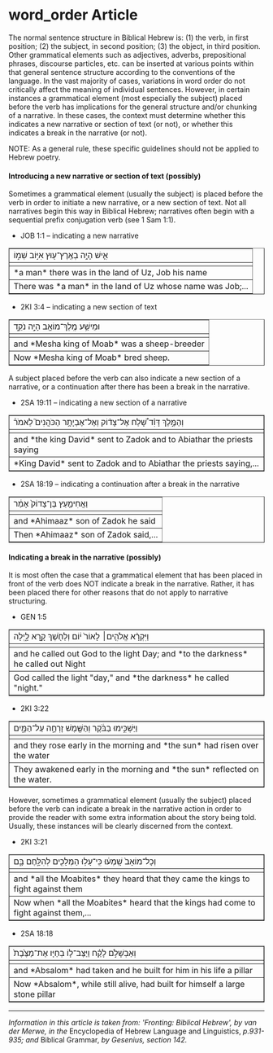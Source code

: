 # word_order Article

The normal sentence structure in Biblical Hebrew is: (1) the verb, in first position; (2) the subject, in second position; (3) the object, in third position.  Other grammatical elements such as adjectives, adverbs, prepositional phrases, discourse particles, etc. can be inserted at various points within that general sentence structure according to the conventions of the language.  In the vast majority of cases, variations in word order do not critically affect the meaning of individual sentences.  However, in certain instances a grammatical element (most especially the subject) placed before the verb has implications for the general structure and/or chunking of a narrative. In these cases, the context must determine whether this indicates a new narrative or section of text (or not), or whether this indicates a break in the narrative (or not).  

NOTE: As a general rule, these specific guidelines should not be applied to Hebrew poetry.

#### Introducing a new narrative or section of text (possibly)

Sometimes a grammatical element (usually the subject) is placed before the verb in order to initiate a new narrative, or a new section of text.  Not all narratives begin this way in Biblical Hebrew; narratives often begin with a sequential prefix conjugation verb (see 1 Sam 1:1).

* JOB 1:1 – indicating a new narrative
<table border="1" class="docutils">
<colgroup>
<col width="100%" />
</colgroup>
<tbody valign="top">
<tr class="row-odd"><td>אִ֛ישׁ הָיָ֥ה בְאֶֽרֶץ־ע֖וּץ אִיּ֣וֹב שְׁמ֑וֹ</td>
</tr>
<tr class="row-even"><td></td>
</tr>
<tr class="row-odd"><td>*a man* there was in the land of Uz, Job his name</td>
</tr>
<tr class="row-even"><td>There was *a man* in the land of Uz whose name was Job;...</td>
</tr>
</tbody>
</table>

* 2KI 3:4 – indicating a new section of text
<table border="1" class="docutils">
<colgroup>
<col width="100%" />
</colgroup>
<tbody valign="top">
<tr class="row-odd"><td>וּמֵישַׁ֥ע מֶֽלֶךְ־מוֹאָ֖ב הָיָ֣ה נֹקֵ֑ד</td>
</tr>
<tr class="row-even"><td></td>
</tr>
<tr class="row-odd"><td>and *Mesha king of Moab* was a sheep-breeder</td>
</tr>
<tr class="row-even"><td>Now *Mesha king of Moab* bred sheep.</td>
</tr>
</tbody>
</table>

A subject placed before the verb can also indicate a new section of a narrative, or a continuation after there has been a break in the narrative.

* 2SA 19:11 – indicating a new section of a narrative
<table border="1" class="docutils">
<colgroup>
<col width="100%" />
</colgroup>
<tbody valign="top">
<tr class="row-odd"><td>וְהַמֶּ֣לֶךְ דָּוִ֗ד שָׁ֠לַח אֶל־צָד֨וֹק וְאֶל־אֶבְיָתָ֥ר הַכֹּהֲנִים֮ לֵאמֹר֒</td>
</tr>
<tr class="row-even"><td></td>
</tr>
<tr class="row-odd"><td>and *the king David* sent to Zadok and to Abiathar the priests saying</td>
</tr>
<tr class="row-even"><td>*King David* sent to Zadok and to Abiathar the priests saying,...</td>
</tr>
</tbody>
</table>

* 2SA 18:19 – indicating a continuation after a break in the narrative
<table border="1" class="docutils">
<colgroup>
<col width="100%" />
</colgroup>
<tbody valign="top">
<tr class="row-odd"><td>וַאֲחִימַ֤עַץ בֶּן־צָדוֹק֙ אָמַ֔ר</td>
</tr>
<tr class="row-even"><td></td>
</tr>
<tr class="row-odd"><td>and *Ahimaaz* son of Zadok he said</td>
</tr>
<tr class="row-even"><td>Then *Ahimaaz* son of Zadok said,...</td>
</tr>
</tbody>
</table>

#### Indicating a break in the narrative (possibly)

It is most often the case that a grammatical element that has been placed in front of the verb does NOT indicate a break in the narrative.  Rather, it has been placed there for other reasons that do not apply to narrative structuring.

* GEN 1:5
<table border="1" class="docutils">
<colgroup>
<col width="100%" />
</colgroup>
<tbody valign="top">
<tr class="row-odd"><td>וַיִּקְרָ֨א אֱלֹהִ֤ים׀ לָאוֹר֙ י֔וֹם וְלַחֹ֖שֶׁךְ קָ֣רָא לָ֑יְלָה</td>
</tr>
<tr class="row-even"><td></td>
</tr>
<tr class="row-odd"><td>and he called out God to the light Day; and *to the darkness* he called out Night</td>
</tr>
<tr class="row-even"><td>God called the light "day," and *the darkness* he called "night."</td>
</tr>
</tbody>
</table>

* 2KI 3:22
<table border="1" class="docutils">
<colgroup>
<col width="100%" />
</colgroup>
<tbody valign="top">
<tr class="row-odd"><td>וַיַּשְׁכִּ֣ימוּ בַבֹּ֔קֶר וְהַשֶּׁ֖מֶשׁ זָרְחָ֣ה עַל־הַמָּ֑יִם</td>
</tr>
<tr class="row-even"><td></td>
</tr>
<tr class="row-odd"><td>and they rose early in the morning and *the sun* had risen over the water</td>
</tr>
<tr class="row-even"><td>They awakened early in the morning and *the sun* reflected on the water.</td>
</tr>
</tbody>
</table>

However, sometimes a grammatical element (usually the subject) placed before the verb can indicate a break in the narrative action in order to provide the reader with some extra information about the story being told.  Usually, these instances will be clearly discerned from the context.

* 2KI 3:21
<table border="1" class="docutils">
<colgroup>
<col width="100%" />
</colgroup>
<tbody valign="top">
<tr class="row-odd"><td>וְכָל־מוֹאָב֙ שָֽׁמְע֔וּ כִּֽי־עָל֥וּ הַמְּלָכִ֖ים לְהִלָּ֣חֶם בָּ֑ם</td>
</tr>
<tr class="row-even"><td></td>
</tr>
<tr class="row-odd"><td>and *all the Moabites* they heard that they came the kings to fight against them</td>
</tr>
<tr class="row-even"><td>Now when *all the Moabites* heard that the kings had come to fight against them,...</td>
</tr>
</tbody>
</table>

* 2SA 18:18
<table border="1" class="docutils">
<colgroup>
<col width="100%" />
</colgroup>
<tbody valign="top">
<tr class="row-odd"><td>וְאַבְשָׁלֹ֣ם לָקַ֗ח וַיַּצֶּב־ל֤וֹ בְחַיָּו אֶת־מַצֶּ֙בֶת֙ </td>
</tr>
<tr class="row-even"><td></td>
</tr>
<tr class="row-odd"><td>and *Absalom* had taken and he built for him in his life a pillar</td>
</tr>
<tr class="row-even"><td>Now *Absalom*, while still alive, had built for himself a large stone pillar</td>
</tr>
</tbody>
</table>

-------------------
*Information in this article is taken from: 'Fronting: Biblical Hebrew', by van der Merwe, in the* Encyclopedia of Hebrew Language and Linguistics, *p.931-935; and* Biblical Grammar, *by Gesenius, section 142.*
